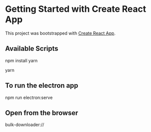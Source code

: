 # Getting Started with Create React App

This project was bootstrapped with [Create React App](https://github.com/facebook/create-react-app).

## Available Scripts
npm install yarn


yarn

## To run the electron app
npm run electron:serve


## Open from the browser
bulk-downloader://